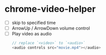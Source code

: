 chrome-video-helper
===================
- [ ] skip to specified time
- [ ] ArrowUp / ArrowDown volume control
- [ ] Play video as audio
  ```js
  // replace `<video>` to `<audio>`
  <audio controls src="movie.mp4"></audio>
  ```
